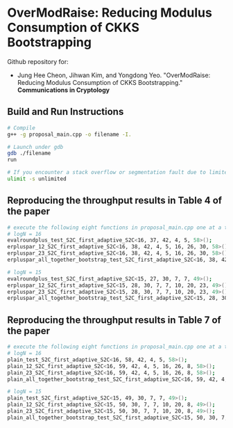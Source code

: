 # OverModRaise: Reducing Modulus Consumption of CKKS Bootstrapping

Github repository for:
* Jung Hee Cheon, Jihwan Kim, and Yongdong Yeo. "OverModRaise: Reducing Modulus Consumption of CKKS Bootstrapping." **Communications in Cryptology**

## Build and Run Instructions

```bash
# Compile
g++ -g proposal_main.cpp -o filename -I.

# Launch under gdb
gdb ./filename
run

# If you encounter a stack overflow or segmentation fault due to limited stack size
ulimit -s unlimited
```

## Reproducing the throughput results in Table 4 of the paper

```bash
# execute the following eight functions in proposal_main.cpp one at a time
# logN = 16
evalroundplus_test_S2C_first_adaptive_S2C<16, 37, 42, 4, 5, 58>();
erpluspar_12_S2C_first_adaptive_S2C<16, 38, 42, 4, 5, 16, 26, 30, 58>();
erpluspar_23_S2C_first_adaptive_S2C<16, 38, 42, 4, 5, 16, 26, 30, 58>();
erpluspar_all_together_bootstrap_test_S2C_first_adaptive_S2C<16, 38, 42, 4, 5, 16, 26, 30, 58>();

# logN = 15
evalroundplus_test_S2C_first_adaptive_S2C<15, 27, 30, 7, 7, 49>();
erpluspar_12_S2C_first_adaptive_S2C<15, 28, 30, 7, 7, 10, 20, 23, 49>();
erpluspar_23_S2C_first_adaptive_S2C<15, 28, 30, 7, 7, 10, 20, 23, 49>();
erpluspar_all_together_bootstrap_test_S2C_first_adaptive_S2C<15, 28, 30, 7, 7, 10, 20, 23, 49>();
```

## Reproducing the throughput results in Table 7 of the paper

```bash
# execute the following eight functions in proposal_main.cpp one at a time
# logN = 16
plain_test_S2C_first_adaptive_S2C<16, 58, 42, 4, 5, 58>();
plain_12_S2C_first_adaptive_S2C<16, 59, 42, 4, 5, 16, 26, 8, 58>();
plain_23_S2C_first_adaptive_S2C<16, 59, 42, 4, 5, 16, 26, 8, 58>();
plain_all_together_bootstrap_test_S2C_first_adaptive_S2C<16, 59, 42, 4, 5, 16, 26, 8, 58>();

# logN = 15
plain_test_S2C_first_adaptive_S2C<15, 49, 30, 7, 7, 49>();
plain_12_S2C_first_adaptive_S2C<15, 50, 30, 7, 7, 10, 20, 8, 49>();
plain_23_S2C_first_adaptive_S2C<15, 50, 30, 7, 7, 10, 20, 8, 49>();	
plain_all_together_bootstrap_test_S2C_first_adaptive_S2C<15, 50, 30, 7, 7, 10, 20, 8, 49>();
```

